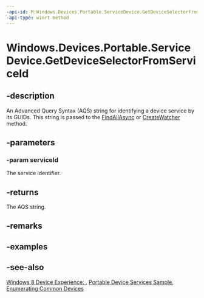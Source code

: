 ```yaml
---
-api-id: M:Windows.Devices.Portable.ServiceDevice.GetDeviceSelectorFromServiceId(System.Guid)
-api-type: winrt method
---
```


<!-- Method syntax
public string GetDeviceSelectorFromServiceId(System.Guid serviceId)
-->

# Windows.Devices.Portable.ServiceDevice.GetDeviceSelectorFromServiceId

## -description
An Advanced Query Syntax (AQS) string for identifying a device service by its GUIDs. This string is passed to the [FindAllAsync](../windows.devices.enumeration/deviceinformation_findallasync_1257462890.md) or [CreateWatcher](../windows.devices.enumeration/deviceinformation_createwatcher_1506431823.md) method.

## -parameters
### -param serviceId
The service identifier.

## -returns
The AQS string.

## -remarks

## -examples

## -see-also
[Windows 8 Device Experience: ](http://msdn.microsoft.com/en-us/library/windows/hardware/br259108.aspx), [Portable Device Services Sample](http://go.microsoft.com/fwlink/p/?linkid=242031), [Enumerating Common Devices](https://docs.microsoft.com/previous-versions/windows/apps/hh464974(v=win.10))

